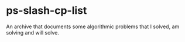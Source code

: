 # ps-slash-cp-list
An archive that documents some algorithmic problems that I solved, am solving and will solve.
